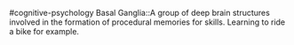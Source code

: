#cognitive-psychology 
Basal Ganglia::A group of deep brain structures involved in the formation of procedural memories for skills. Learning to ride a bike for example.
<!--SR:!2024-04-09,3,250-->